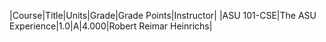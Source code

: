 |Course|Title|Units|Grade|Grade Points|Instructor|
|ASU 101-CSE|The ASU Experience|1.0|A|4.000|Robert Reimar Heinrichs|